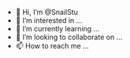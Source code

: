 - 👋 Hi, I’m @SnailStu
- 👀 I’m interested in ...
- 🌱 I’m currently learning ...
- 💞️ I’m looking to collaborate on ...
- 📫 How to reach me ...

<!---
SnailStu/SnailStu is a ✨ special ✨ repository because its `README.md` (this file) appears on your GitHub profile.
You can click the Preview link to take a look at your changes.
--->
